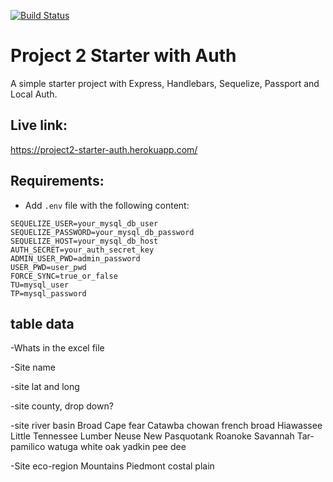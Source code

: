 [![Build Status](https://travis-ci.com/alperg/project2-starter-auth.svg?branch=master)](https://travis-ci.com/alperg/project2-starter-auth)

# Project 2 Starter with Auth

A simple starter project with Express, Handlebars, Sequelize, Passport and Local Auth.

## Live link:
https://project2-starter-auth.herokuapp.com/

## Requirements:

* Add `.env` file with the following content:

```
SEQUELIZE_USER=your_mysql_db_user
SEQUELIZE_PASSWORD=your_mysql_db_password
SEQUELIZE_HOST=your_mysql_db_host
AUTH_SECRET=your_auth_secret_key
ADMIN_USER_PWD=admin_password
USER_PWD=user_pwd
FORCE_SYNC=true_or_false
TU=mysql_user
TP=mysql_password
```



## table data 

-Whats in the excel file 

-Site name 

-site lat and long

-site county, drop down?

-site river basin 
Broad
Cape fear
Catawba 
chowan 
french broad
Hiawassee
Little Tennessee
Lumber 
Neuse 
New
Pasquotank
Roanoke
Savannah
Tar-pamilico
watuga
white oak
yadkin pee dee

-Site eco-region
Mountains
Piedmont 
costal plain
